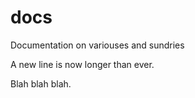 # docs
Documentation on variouses and sundries


A new line is now longer than ever.

Blah blah blah.